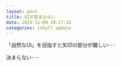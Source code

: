 ```yaml
---
layout: post
title: UIが定まらない
date: 2014-11-09 18:17:33
categories: jekyll update
---
```

「自然なUI」を目指すと矢印の部分が難しい･･･

決まらない･･･

